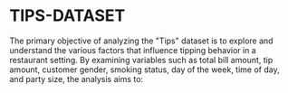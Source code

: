 # TIPS-DATASET
The primary objective of analyzing the "Tips" dataset is to explore and understand the various factors that influence tipping behavior in a restaurant setting. By examining variables such as total bill amount, tip amount, customer gender, smoking status, day of the week, time of day, and party size, the analysis aims to: 
